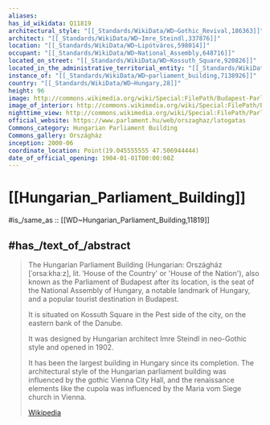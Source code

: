 ```yaml
---
aliases:
has_id_wikidata: Q11819
architectural_style: "[[_Standards/WikiData/WD~Gothic_Revival,186363]]"
architect: "[[_Standards/WikiData/WD~Imre_Steindl,337876]]"
location: "[[_Standards/WikiData/WD~Lipótváros,598014]]"
occupant: "[[_Standards/WikiData/WD~National_Assembly,648716]]"
located_on_street: "[[_Standards/WikiData/WD~Kossuth_Square,920826]]"
located_in_the_administrative_territorial_entity: "[[_Standards/WikiData/WD~Budapest_District_V,1042732]]"
instance_of: "[[_Standards/WikiData/WD~parliament_building,7138926]]"
country: "[[_Standards/WikiData/WD~Hungary,28]]"
height: 96
image: http://commons.wikimedia.org/wiki/Special:FilePath/Budapest-Parliament-0001.jpg
image_of_interior: http://commons.wikimedia.org/wiki/Special:FilePath/Parliament%20Building%2C%20Budapest%2C%20inside.jpg
nighttime_view: http://commons.wikimedia.org/wiki/Special:FilePath/Parliament%20Building%2C%20Budapest%2C%20outside.jpg
official_website: https://www.parlament.hu/web/orszaghaz/latogatas
Commons_category: Hungarian Parliament Building
Commons_gallery: Országház
inception: 2000-06
coordinate_location: Point(19.045555555 47.506944444)
date_of_official_opening: 1904-01-01T00:00:00Z
---
```


# [[Hungarian_Parliament_Building]] 

#is_/same_as :: [[WD~Hungarian_Parliament_Building,11819]] 

## #has_/text_of_/abstract 

> The Hungarian Parliament Building 
> (Hungarian: Országház [ˈorsaːkhaːz], lit. 'House of the Country'  or 'House of the Nation'), 
> also known as the Parliament of Budapest after its location, 
> is the seat of the National Assembly of Hungary, a notable landmark of Hungary, 
> and a popular tourist destination in Budapest. 
> 
> It is situated on Kossuth Square in the Pest side of the city, 
> on the eastern bank of the Danube. 
> 
> It was designed by Hungarian architect Imre Steindl in neo-Gothic style 
> and opened in 1902. 
> 
> It has been the largest building in Hungary since its completion. 
> The architectural style of the Hungarian parliament building 
> was influenced by the gothic Vienna City Hall, 
> and the renaissance elements like the cupola 
> was influenced by the Maria vom Siege church in Vienna.
>
> [Wikipedia](https://en.wikipedia.org/wiki/Hungarian%20Parliament%20Building) 

